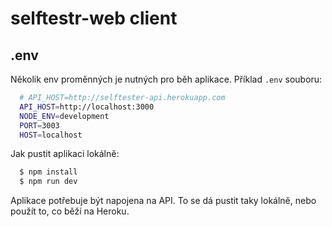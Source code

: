 # selftestr-web client

## .env

Několik env proměnných je nutných pro běh aplikace. Příklad `.env` souboru:

``` bash
  # API_HOST=http://selftester-api.herokuapp.com
  API_HOST=http://localhost:3000
  NODE_ENV=development
  PORT=3003
  HOST=localhost
```

Jak pustit aplikaci lokálně:

``` bash
  $ npm install
  $ npm run dev
```

Aplikace potřebuje být napojena na API. To se dá pustit taky lokálně, nebo použít to, co běží na Heroku.
